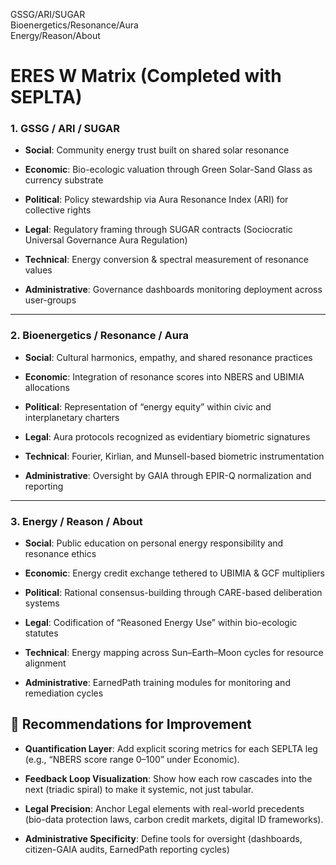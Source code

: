 GSSG/ARI/SUGAR  
Bioenergetics/Resonance/Aura  
Energy/Reason/About

# **ERES W Matrix (Completed with SEPLTA)**

### **1\. GSSG / ARI / SUGAR**

* **Social**: Community energy trust built on shared solar resonance

* **Economic**: Bio-ecologic valuation through Green Solar-Sand Glass as currency substrate

* **Political**: Policy stewardship via Aura Resonance Index (ARI) for collective rights

* **Legal**: Regulatory framing through SUGAR contracts (Sociocratic Universal Governance Aura Regulation)

* **Technical**: Energy conversion & spectral measurement of resonance values

* **Administrative**: Governance dashboards monitoring deployment across user-groups

---

### **2\. Bioenergetics / Resonance / Aura**

* **Social**: Cultural harmonics, empathy, and shared resonance practices

* **Economic**: Integration of resonance scores into NBERS and UBIMIA allocations

* **Political**: Representation of “energy equity” within civic and interplanetary charters

* **Legal**: Aura protocols recognized as evidentiary biometric signatures

* **Technical**: Fourier, Kirlian, and Munsell-based biometric instrumentation

* **Administrative**: Oversight by GAIA through EPIR-Q normalization and reporting

---

### **3\. Energy / Reason / About**

* **Social**: Public education on personal energy responsibility and resonance ethics

* **Economic**: Energy credit exchange tethered to UBIMIA & GCF multipliers

* **Political**: Rational consensus-building through CARE-based deliberation systems

* **Legal**: Codification of “Reasoned Energy Use” within bio-ecologic statutes

* **Technical**: Energy mapping across Sun–Earth–Moon cycles for resource alignment

* **Administrative**: EarnedPath training modules for monitoring and remediation cycles

## **🎯 Recommendations for Improvement**

* **Quantification Layer**: Add explicit scoring metrics for each SEPLTA leg (e.g., “NBERS score range 0–100” under Economic).

* **Feedback Loop Visualization**: Show how each row cascades into the next (triadic spiral) to make it systemic, not just tabular.

* **Legal Precision**: Anchor Legal elements with real-world precedents (bio-data protection laws, carbon credit markets, digital ID frameworks).

* **Administrative Specificity**: Define tools for oversight (dashboards, citizen-GAIA audits, EarnedPath reporting cycles)